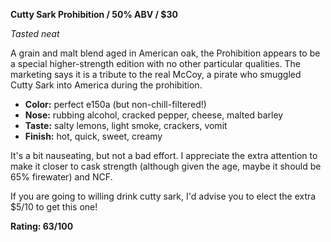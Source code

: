 **Cutty Sark Prohibition / 50% ABV / $30**

*Tasted neat*

A grain and malt blend aged in American oak, the Prohibition appears to be a special higher-strength edition with no other particular qualities.  The marketing says it is a tribute to the real McCoy, a pirate who smuggled Cutty Sark into America during the prohibition.

* **Color:** perfect e150a (but non-chill-filtered!)
* **Nose:** rubbing alcohol, cracked pepper, cheese, malted barley
* **Taste:** salty lemons, light smoke, crackers, vomit
* **Finish:** hot, quick, sweet, creamy

It's a bit nauseating, but not a bad effort.  I appreciate the extra attention to make it closer to cask strength (although given the age, maybe it should be 65% firewater) and NCF.

If you are going to willing drink cutty sark, I'd advise you to elect the extra $5/10 to get this one!

**Rating: 63/100**